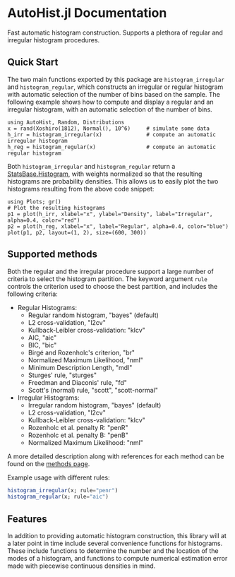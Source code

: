 # AutoHist.jl Documentation

Fast automatic histogram construction. Supports a plethora of regular and irregular histogram procedures.

## Quick Start
The two main functions exported by this package are `histogram_irregular` and `histogram_regular`, which constructs an irregular or regular histogram with automatic selection of the number of bins based on the sample. The following example shows how to compute and display a regular and an irregular histogram, with an automatic selection of the number of bins.

```@example index; continued=true
using AutoHist, Random, Distributions
x = rand(Xoshiro(1812), Normal(), 10^6)     # simulate some data
h_irr = histogram_irregular(x)              # compute an automatic irregular histogram
h_reg = histogram_regular(x)                # compute an automatic regular histogram
```

Both `histogram_irregular` and `histogram_regular` return a [StatsBase.Histogram](https://juliastats.org/StatsBase.jl/stable/empirical/#StatsBase.Histogram), with weights normalized so that the resulting histograms are probability densities. This allows us to easily plot the two histograms resulting from the above code snippet:

```@example index
using Plots; gr()
# Plot the resulting histograms
p1 = plot(h_irr, xlabel="x", ylabel="Density", label="Irregular", alpha=0.4, color="red")
p2 = plot(h_reg, xlabel="x", label="Regular", alpha=0.4, color="blue")
plot(p1, p2, layout=(1, 2), size=(600, 300))
```


## Supported methods
Both the regular and the irregular procedure support a large number of criteria to select the histogram partition. The keyword argument `rule` controls the criterion used to choose the best partition, and includes the following criteria:

- Regular Histograms:
    - Regular random histogram, "bayes" (default)
    - L2 cross-validation, "l2cv"
    - Kullback-Leibler cross-validation: "klcv"
    - AIC, "aic"
    - BIC, "bic"
    - Birgé and Rozenholc's criterion, "br"
    - Normalized Maximum Likelihood, "nml"
    - Minimum Description Length, "mdl"
    - Sturges' rule, "sturges"
    - Freedman and Diaconis' rule, "fd"
    - Scott's (normal) rule, "scott", "scott-normal"
- Irregular Histograms:
    - Irregular random histogram, "bayes" (default)
    - L2 cross-validation, "l2cv"
    - Kullback-Leibler cross-validation: "klcv"
    - Rozenholc et al. penalty R: "penR"
    - Rozenholc et al. penalty B: "penB"
    - Normalized Maximum Likelihood: "nml"

A more detailed description along with references for each method can be found on the [methods page](methods.md).

Example usage with different rules:
```julia
histogram_irregular(x; rule="penr")
histogram_regular(x; rule="aic")
```

## Features 
In addition to providing automatic histogram construction, this library will at a later point in time include several convenience functions for histograms. These include functions to determine the number and the location of the modes of a histogram, and functions to compute numerical estimation error made with piecewise continuous densities in mind.